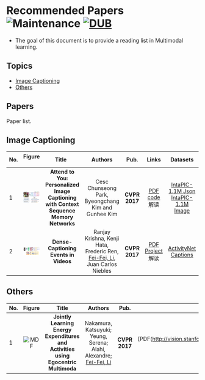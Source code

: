 # Recommended Papers ![Maintenance](https://img.shields.io/maintenance/yes/2017.svg) [![DUB](https://img.shields.io/dub/l/vibe-d.svg)](LICENSE)
- The goal of this document is to provide a reading list in Multimodal learning.


## Topics
- [Image Captioning](#image-captioning)
- [Others](#others)


## Papers
Paper list.

## Image Captioning
|No.  |Figure   |Title   |Authors  |Pub.  |Links|Datasets|
|-----|:-----:|:-----:|:-----:|:-----:|:---:|:---:|
|1|![MDF](paper_image/Jointly-Learning-Energy-Expenditures-and-Activities-using-Egocentric-Multimoda.png)|__Attend to You: Personalized Image Captioning with Context Sequence Memory Networks__|Cesc Chunseong Park, Byeongchang Kim and Gunhee Kim|__CVPR 2017__|[PDF](https://arxiv.org/abs/1704.06485) [code](https://github.com/cesc-park/attend2u) 解读|[IntaPIC-1.1M Json](https://drive.google.com/uc?export=download&id=0B3xszfcsfVUBdG0tU3BOQWV0a0E) [IntaPIC-1.1M Image](https://drive.google.com/ucexport=download&id=0B3xszfcsfVUBVkZGU2oxYVl6aDA])|
|2|![MDF](paper_image/Dense-Captioning-Events-in-Videos.png)|__Dense-Captioning Events in Videos__|Ranjay Krishna, Kenji Hata, Frederic Ren, [Fei-Fei, Li](http://vision.stanford.edu/publications.html#year2017), Juan Carlos Niebles|__CVPR 2017__|[PDF](https://arxiv.org/abs/1705.00754) [Project](http://cs.stanford.edu/people/ranjaykrishna/densevid/) 解读|[ActivityNet Captions](http://cs.stanford.edu/people/ranjaykrishna/densevid/captions.zip)|



## Others
|No.  |Figure   |Title   |Authors  |Pub.  |Links| Datasets |
|-----|:-----:|:-----:|:-----:|:-----:|:---:|:---:|
|1|![MDF](image/MDF.png)|__Jointly Learning Energy Expenditures and Activities using Egocentric Multimoda__|Nakamura, Katsuyuki; Yeung, Serena; Alahi, Alexandre; [Fei-Fei, Li](http://vision.stanford.edu/publications.html#year2017)|__CVPR 2017__|[PDF(http://vision.stanford.edu/pdf/nakamura2017cvpr.pdf) 解读||
